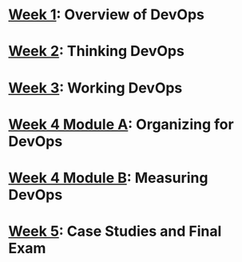 # [Week 1](../Week%201/Slides/README.md): Overview of DevOps

# [Week 2](../Week%202/Slides/README.md): Thinking DevOps

# [Week 3](../Week%203/Slides/README.md): Working DevOps

# [Week 4 Module A](../Week%204/Module%20A/Sildes/README.md): Organizing for DevOps

# [Week 4 Module B](../Week%204/Module%20B/Slides/README.md): Measuring DevOps

# [Week 5](../Week%205/Slides/README.md): Case Studies and Final Exam

